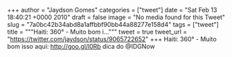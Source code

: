 
+++
author = "Jaydson Gomes"
categories = ["tweet"]
date = "Sat Feb 13 18:40:21 +0000 2010"
draft = false
image = "No media found for this Tweet"
slug = "7a0bc42b34abd8a1affbbf90bb44a88277e158d4"
tags = ["tweet"]
title = """Haiti: 360° - Muito bom i..."""
tweet = true
tweet_url = "https://twitter.com/jaydson/status/9065722652"
+++
Haiti: 360° - Muito bom isso aqui: http://goo.gl/l0Rb dica do @IDGNow
